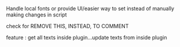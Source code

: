 Handle local fonts or provide UI/easier way to set
instead of manually making changes in script

check for REMOVE THIS, INSTEAD, TO COMMENT

feature : get all texts inside plugin...update texts from inside plugin


